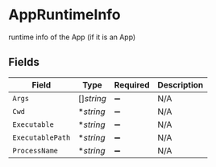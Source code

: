 # AppRuntimeInfo

runtime info of the App (if it is an App)


## Fields

| Field              | Type               | Required           | Description        |
| ------------------ | ------------------ | ------------------ | ------------------ |
| `Args`             | []*string*         | :heavy_minus_sign: | N/A                |
| `Cwd`              | **string*          | :heavy_minus_sign: | N/A                |
| `Executable`       | **string*          | :heavy_minus_sign: | N/A                |
| `ExecutablePath`   | **string*          | :heavy_minus_sign: | N/A                |
| `ProcessName`      | **string*          | :heavy_minus_sign: | N/A                |